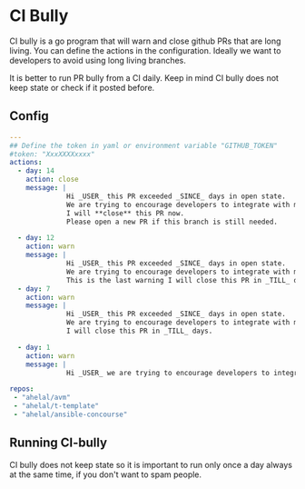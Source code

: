 # CI Bully

CI bully is a go program that will warn and close github PRs that are long living. You can define the actions in the configuration.
Ideally we want to developers to avoid using long living branches.

It is better to run PR bully from a CI daily. Keep in mind CI bully does not keep state or check if it posted before.

## Config
```yaml
---
## Define the token in yaml or environment variable "GITHUB_TOKEN"
#token: "XxxXXXXxxxx"
actions:
  - day: 14
    action: close
    message: |
              Hi _USER_ this PR exceeded _SINCE_ days in open state.
              We are trying to encourage developers to integrate with master quicker ideally daily.
              I will **close** this PR now.
              Please open a new PR if this branch is still needed.

  - day: 12
    action: warn
    message: |
              Hi _USER_ this PR exceeded _SINCE_ days in open state.
              We are trying to encourage developers to integrate with master quicker ideally daily.
              This is the last warning I will close this PR in _TILL_ days.
  - day: 7
    action: warn
    message: |
              Hi _USER_ this PR exceeded _SINCE_ days in open state.
              We are trying to encourage developers to integrate with master quicker ideally daily.
              I will close this PR in _TILL_ days.

  - day: 1
    action: warn
    message: |
              Hi _USER_ we are trying to encourage developers to integrate with master quicker ideally daily.

repos:
 - "ahelal/avm"
 - "ahelal/t-template"
 - "ahelal/ansible-concourse"
```

## Running CI-bully

CI bully does not keep state so it is important to run only once a day always at the same time, if you don't want to spam people.

